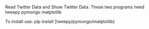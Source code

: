 Read Twitter Data and Show Twitter Data.
These two programs need tweepy pymongo matplotlib


To install use: pip install [tweepy/pymongo/matplotlib]
